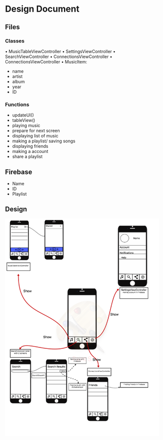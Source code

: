 # Design Document

## Files

### Classes
• MusicTableViewController
• SettingsViewController
• SearchViewController
• ConnectionsViewController
• ConnectionsViewController
• MusicItem:
- name
- artist 
- album
- year
- ID

### Functions
-	updateUI()
-	tableView()
- playing music
-	prepare for next screen
- displaying list of music
- making a playlist/ saving songs
- displaying friends
- making a account
- share a playlist

## Firebase
- Name
- ID
- Playlist

## Design

![](doc/designSketch.png)


